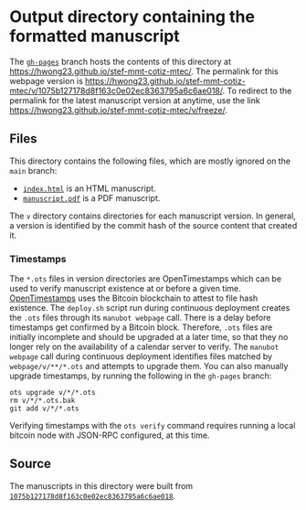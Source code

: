 # Output directory containing the formatted manuscript

The [`gh-pages`](https://github.com/hwong23/stef-mmt-cotiz-mtec/tree/gh-pages) branch hosts the contents of this directory at <https://hwong23.github.io/stef-mmt-cotiz-mtec/>.
The permalink for this webpage version is <https://hwong23.github.io/stef-mmt-cotiz-mtec/v/1075b127178d8f163c0e02ec8363795a6c6ae018/>.
To redirect to the permalink for the latest manuscript version at anytime, use the link <https://hwong23.github.io/stef-mmt-cotiz-mtec/v/freeze/>.

## Files

This directory contains the following files, which are mostly ignored on the `main` branch:

+ [`index.html`](index.html) is an HTML manuscript.
+ [`manuscript.pdf`](manuscript.pdf) is a PDF manuscript.

The `v` directory contains directories for each manuscript version.
In general, a version is identified by the commit hash of the source content that created it.

### Timestamps

The `*.ots` files in version directories are OpenTimestamps which can be used to verify manuscript existence at or before a given time.
[OpenTimestamps](https://opentimestamps.org/) uses the Bitcoin blockchain to attest to file hash existence.
The `deploy.sh` script run during continuous deployment creates the `.ots` files through its `manubot webpage` call.
There is a delay before timestamps get confirmed by a Bitcoin block.
Therefore, `.ots` files are initially incomplete and should be upgraded at a later time, so that they no longer rely on the availability of a calendar server to verify.
The `manubot webpage` call during continuous deployment identifies files matched by `webpage/v/**/*.ots` and attempts to upgrade them.
You can also manually upgrade timestamps, by running the following in the `gh-pages` branch:

```shell
ots upgrade v/*/*.ots
rm v/*/*.ots.bak
git add v/*/*.ots
```

Verifying timestamps with the `ots verify` command requires running a local bitcoin node with JSON-RPC configured, at this time.

## Source

The manuscripts in this directory were built from
[`1075b127178d8f163c0e02ec8363795a6c6ae018`](https://github.com/hwong23/stef-mmt-cotiz-mtec/commit/1075b127178d8f163c0e02ec8363795a6c6ae018).
